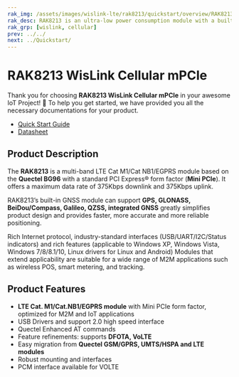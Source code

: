 ```yaml
---
rak_img: /assets/images/wislink-lte/rak8213/quickstart/overview/RAK8213_home.png
rak_desc: RAK8213 is an ultra-low power consumption module with a built-in GNSS module that provides faster, more accurate, and more reliable positioning. It is suitable for a wide range of M2M applications such as smart metering and tracking.
rak_grp: [wislink, cellular]
prev: ../../
next: ../Quickstart/
---
```


# RAK8213 WisLink Cellular mPCIe

Thank you for choosing **RAK8213 WisLink Cellular mPCIe** in your awesome IoT Project! 🎉 To help you get started, we have provided you all the necessary documentations for your product.

* [Quick Start Guide](../Quickstart/)
* [Datasheet](../Datasheet/)

<!-- <rk-img
  src="/assets/images/wislink-lte/rak8213/datasheet/wgohpslr9gz7vggih3uh.png"
  width="30%"
  caption="RAK8213 WisLink Cellular mPCIe"
/> -->

## Product Description

The **RAK8213** is a multi-band LTE Cat M1/Cat NB1/EGPRS module based on the **Quectel BG96** with a standard PCI Express® form factor (**Mini PCIe**). It offers a maximum data rate of 375Kbps downlink and 375Kbps uplink.

RAK8213’s built-in GNSS module can support **GPS, GLONASS, BeiDou/Compass, Galileo, QZSS, integrated GNSS** greatly simplifies product design and provides faster, more accurate and more reliable positioning.

Rich Internet protocol, industry-standard interfaces (USB/UART/I2C/Status indicators) and rich features (applicable to Windows XP, Windows Vista, Windows 7/8/8.1/10, Linux drivers for Linux and Android) Modules that extend applicability are suitable for a wide range of M2M applications such as wireless POS, smart metering, and tracking.
<!-- 
<rk-btn
  src="../Quickstart/"
  label="Get Started with RAK8213 WisLink Cellular mPCIe"
/> -->

## Product Features

- **LTE Cat. M1/Cat.NB1/EGPRS module** with Mini PCIe form factor, optimized for M2M and IoT applications
- USB Drivers and support 2.0 high speed interface
- Quectel Enhanced AT commands
- Feature refinements: supports **DFOTA, VoLTE**
- Easy migration from **Quectel GSM/GPRS, UMTS/HSPA and LTE modules**
- Robust mounting and interfaces
- PCM interface available for VOLTE